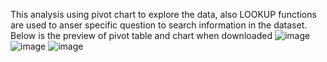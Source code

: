 This analysis using pivot chart to explore the data, also LOOKUP functions are used to anser specific question to search information in the dataset.
Below is the preview of pivot table and chart when downloaded
![image](https://github.com/DOREEN-GYAMFI/EXCEL/assets/124680155/5a0def7e-3d1e-410b-b61d-7a96ab4192a6)
![image](https://github.com/DOREEN-GYAMFI/EXCEL/assets/124680155/ff21bb23-76a8-413b-8998-38a4f32a5e36)
![image](https://github.com/DOREEN-GYAMFI/EXCEL/assets/124680155/981db74d-090d-41cd-991e-65b11ffc83c2)



